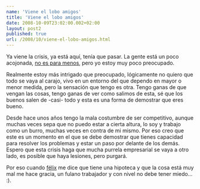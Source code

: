 ```yaml
---
name: 'Viene el lobo amigos'
title: 'Viene el lobo amigos'
date: 2008-10-09T23:02:00.002+02:00
layout: post2
published: true
url: /2008/10/viene-el-lobo-amigos.html
---
```


Ya viene la crisis, ya está aquí, tenía que pasar. La gente está un poco acojonada, [no es para menos](http://eskasiunblog.blogspot.com/2008/10/innovacin-investigar-y-desarrollar-en.html), pero yo estoy muy poco preocupado.  
  
Realmente estoy más intrigado que preocupado, lógicamente no quiero que todo se vaya al carajo, vivo en un entorno del que dependo en mayor o menor medida, pero la sensación que tengo es otra. Tengo ganas de que vengan las cosas, tengo ganas de ver como salimos de esta, sé que los buenos salen de -casi- todo y esta es una forma de demostrar que eres bueno.  
  
Desde hace unos años tengo la mala costumbre de ser competitivo, aunque muchas veces sepa que no puedo estar a cierta altura, lo soy y trabajo como un burro, muchas veces en contra de mi mismo. Por eso creo que este es un momento en el que se debe demostrar que tienes capacidad para resolver los problemas y estar un paso por delante de los demás. Espero que esta crisis haga que mucha purrela empresarial se vaya a otro lado, es posible que haya lesiones, pero purgará.  
  
Por eso cuando [félix](http://managementfromscratch.wordpress.com/) me dice que tiene una hipoteca y que la cosa está muy mal me hace gracia, un fulano trabajador y con nivel no debe tener miedo... :).